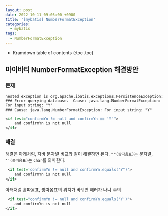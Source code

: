 ```yaml
---
layout: post
date: 2022-10-11 09:05:00 +0900
title: '[mybatis] NumberFormatException'
categories:
  - mybatis
tags:
  - NumberFormatException
---
```


* Kramdown table of contents
{:toc .toc}

## 마이바티 NumberFormatException 해결방안


### 문제 

```
nested exception is org.apache.ibatis.exceptions.PersistenceException: 
### Error querying database.  Cause: java.lang.NumberFormatException: For input string: "Y"
### Cause: java.lang.NumberFormatException: For input string: "Y"
```

```xml
<if test="confirmYn != null and confirmYn == 'Y'">
    and confirmYn is not null
</if>
```


### 해결


해결은 아래처럼, 자바 문자열 비교와 같이 해결하면 된다. `""(쌍따옴표)`는 문자열, `''(홑따옴표)`는 `char`를 의미한다.

```xml
 <if test='confirmYn != null and confirmYn.equals("Y")'>
    and confirmYn is not null
</if>
```

아래처럼 홑따옴표, 쌍따옴표의 위치가 바뀌면 에러가 나니 주의

```xml
 <if test="confirmYn != null and confirmYn.equals('Y')">
    and confirmYn is not null
</if>
```
